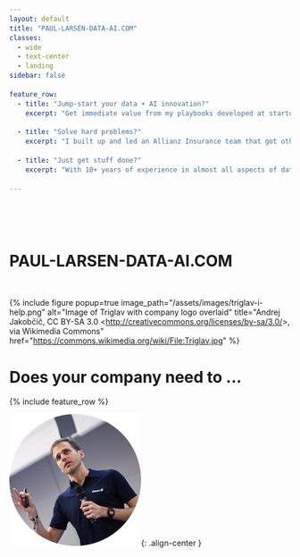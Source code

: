 ```yaml
---
layout: default
title: "PAUL-LARSEN-DATA-AI.COM"
classes: 
  - wide
  - text-center
  - landing
sidebar: false

feature_row:
  - title: "Jump-start your data + AI innovation?"
    excerpt: "Get immediate value from my playbooks developed at startups and large corporates to accelerate and de-risk your innovation work."

  - title: "Solve hard problems?"
    excerpt: "I built up and led an Allianz Insurance team that got other data science teams unstuck on hard problems of data quality, platform engineering, and much more."
    
  - title: "Just get stuff done?"
    excerpt: "With 10+ years of experience in almost all aspects of data + AI, I can extend your team's over-stretched capacity."

---
```

<br><br><br>
# PAUL-LARSEN-DATA-AI.COM
<br>

{% include figure popup=true image_path="/assets/images/triglav-i-help.png" alt="Image of Triglav with company logo overlaid" title="Andrej Jakobčič, CC BY-SA 3.0 &lt;http://creativecommons.org/licenses/by-sa/3.0/&gt;, via Wikimedia Commons" href="https://commons.wikimedia.org/wiki/File:Triglav.jpg" %}
<br>

# Does your company need to ...

{% include feature_row %}


![Paul Larsen at HackaTUM 2019](/assets/images/2019-paul-hackatum-circle-small.png "Paul Larsen at HackaTUM 2019"){: .align-center }